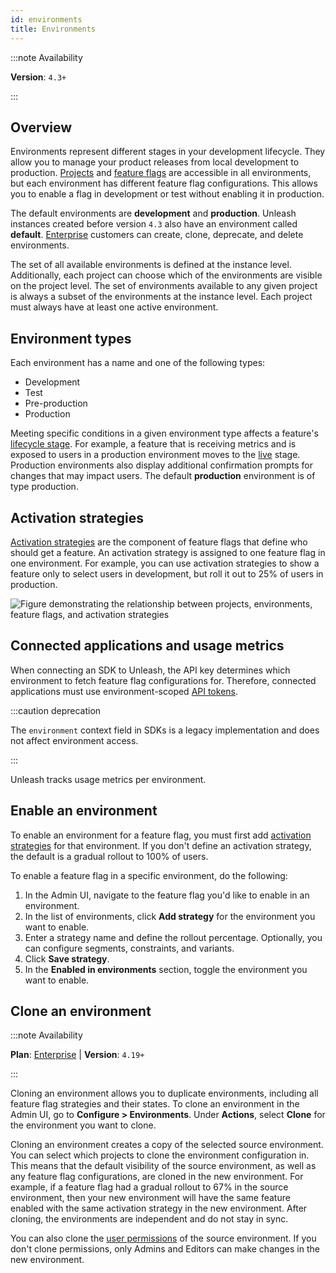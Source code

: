 ```yaml
---
id: environments
title: Environments
---
```


:::note Availability

**Version**: `4.3+`

:::
## Overview

Environments represent different stages in your development lifecycle. They allow you to manage your product releases from local development to production. [Projects](/reference/projects) and [feature flags](/reference/feature-toggles) are accessible in all environments, but each environment has different feature flag configurations. This allows you to enable a flag in development or test without enabling it in production.

The default environments are **development** and **production**. Unleash instances created before version `4.3` also have an environment called **default**. [Enterprise](https://www.getunleash.io/pricing) customers can create, clone, deprecate, and delete environments.

The set of all available environments is defined at the instance level. Additionally, each project can choose which of the environments are visible on the project level. The set of environments available to any given project is always a subset of the environments at the instance level. Each project must always have at least one active environment.

## Environment types

Each environment has a name and one of the following types:
- Development
- Test
- Pre-production
- Production

Meeting specific conditions in a given environment type affects a feature's [lifecycle stage](/reference/feature-toggles#feature-flag-lifecycle). For example, a feature that is receiving metrics and is exposed to users in a production environment moves to the [live](/reference/feature-toggles#live) stage. Production environments also display additional confirmation prompts for changes that may impact users. The default **production** environment is of type production.

## Activation strategies

[Activation strategies](/reference/activation-strategies) are the component of feature flags that define who should get a feature. An activation strategy is assigned to one feature flag in one environment. For example, you can use activation strategies to show a feature only to select users in development, but roll it out to 25% of users in production.

![Figure demonstrating the relationship between projects, environments, feature flags, and activation strategies](/img/environments-activation-strategy.png)

## Connected applications and usage metrics

When connecting an SDK to Unleash, the API key determines which environment to fetch feature flag configurations for. Therefore, connected applications must use environment-scoped [API tokens](/reference/api-tokens-and-client-keys).

:::caution deprecation

The `environment` context field in SDKs is a legacy implementation and does not affect environment access. 

:::

Unleash tracks usage metrics per environment.

## Enable an environment

To enable an environment for a feature flag, you must first add [activation strategies](#activation-strategies) for that environment. If you don't define an activation strategy, the default is a gradual rollout to 100% of users.

To enable a feature flag in a specific environment, do the following:
1. In the Admin UI, navigate to the feature flag you'd like to enable in an environment.
2. In the list of environments, click **Add strategy** for the environment you want to enable.
3. Enter a strategy name and define the rollout percentage. Optionally, you can configure segments, constraints, and variants.
4. Click **Save strategy**.
5. In the **Enabled in environments** section, toggle the environment you want to enable. 

## Clone an environment

:::note Availability

**Plan**: [Enterprise](https://www.getunleash.io/pricing) | **Version**: `4.19+`

:::

Cloning an environment allows you to duplicate environments, including all feature flag strategies and their states. To clone an environment in the Admin UI, go to **Configure > Environments**. Under **Actions**, select **Clone** for the environment you want to clone.

Cloning an environment creates a copy of the selected source environment. You can select which projects to clone the environment configuration in. This means that the default visibility of the source environment, as well as any feature flag configurations, are cloned in the new environment. For example, if a feature flag had a gradual rollout to 67% in the source environment, then your new environment will have the same feature enabled with the same activation strategy in the new environment. After cloning, the environments are independent and do not stay in sync.

You can also clone the [user permissions](/reference/rbac) of the source environment. If you don't clone permissions, only Admins and Editors can make changes in the new environment. 